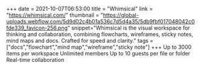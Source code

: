 +++
date = 2021-10-07T06:53:00
title = "Whimsical"
link = "https://whimsical.com/"
thumbnail = "https://global-uploads.webflow.com/5d9d02c4b01a536c7d5d4a35/5db9fbf017048042c0fde339_favicon-256.png"
snippet="Whimsical is the visual workspace for thinking and collaboration, combining flowcharts, wireframes, sticky notes, mind maps and docs. Crafted for speed and clarity."
tags = ["docs","flowchart","mind map","wireframe","sticky note"]
+++
Up to 3000 items per workspace
Unlimited members
Up to 10 guests per file or folder
Real-time collaboration
